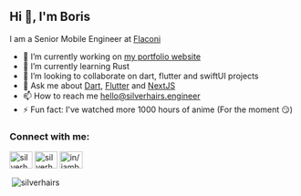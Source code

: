## Hi 👋, I'm Boris

I am a Senior Mobile Engineer at [Flaconi](https://flaconi.de)

- 🔭 I’m currently working on [my portfolio website](https://silverhairs.vercel.app/)
- 🌱 I’m currently learning Rust
- 👯 I’m looking to collaborate on dart, flutter and swiftUI projects
- 💬 Ask me about [Dart](https://dart.dev), [Flutter](https://flutter.dev) and [NextJS](https://nextjs.org)
- 📫 How to reach me hello@silverhairs.engineer
- ⚡ Fun fact: I've watched more 1000 hours of anime (For the moment 😏)

### Connect with me:

<a href="https://dev.to/silverhairs" target="blank"><img align="center" src="https://cdn.jsdelivr.net/npm/simple-icons@3.0.1/icons/dev-dot-to.svg" alt="silverhairs" height="30" width="40" /></a>
<a href="https://twitter.com/silverhairs7" target="blank"><img align="center" src="https://raw.githubusercontent.com/rahuldkjain/github-profile-readme-generator/master/src/images/icons/Social/twitter.svg" alt="silverhairs7" height="30" width="40" /></a>
<a href="https://linkedin.com/in/iamboriskayi" target="blank"><img align="center" src="https://raw.githubusercontent.com/rahuldkjain/github-profile-readme-generator/master/src/images/icons/Social/linked-in-alt.svg" alt="in/iamboriskayi" height="30" width="40" /></a>

</p>

<p>&nbsp;<img align="center" src="https://github-readme-stats.vercel.app/api?username=silverhairs&show_icons=true&locale=en" alt="silverhairs" /></p>
